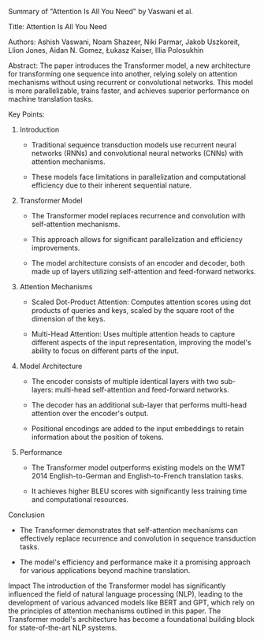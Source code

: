 Summary of "Attention Is All You Need" by Vaswani et al. 

  
Title: Attention Is All You Need 


Authors:  Ashish Vaswani, Noam Shazeer, Niki Parmar, Jakob Uszkoreit, Llion Jones, Aidan N. Gomez, Łukasz Kaiser, Illia Polosukhin 

  
Abstract: 
The paper introduces the Transformer model, a new architecture for transforming one sequence into another, relying solely on attention mechanisms without using recurrent or convolutional networks. This model is more parallelizable, trains faster, and achieves superior performance on machine translation tasks. 

 
 Key Points: 

1. Introduction 

   - Traditional sequence transduction models use recurrent neural networks (RNNs) and convolutional neural networks (CNNs) with attention mechanisms. 

   - These models face limitations in parallelization and computational efficiency due to their inherent sequential nature. 

  
2. Transformer Model 

   - The Transformer model replaces recurrence and convolution with self-attention mechanisms. 

   - This approach allows for significant parallelization and efficiency improvements. 

   - The model architecture consists of an encoder and decoder, both made up of layers utilizing self-attention and feed-forward networks. 

  
3. Attention Mechanisms 

   - Scaled Dot-Product Attention: Computes attention scores using dot products of queries and keys, scaled by the square root of the dimension of the keys. 

   - Multi-Head Attention: Uses multiple attention heads to capture different aspects of the input representation, improving the model's ability to focus on different parts of the input. 

  
4. Model Architecture 

   - The encoder consists of multiple identical layers with two sub-layers: multi-head self-attention and feed-forward networks. 

   - The decoder has an additional sub-layer that performs multi-head attention over the encoder's output. 

   - Positional encodings are added to the input embeddings to retain information about the position of tokens. 

  
5. Performance 

   - The Transformer model outperforms existing models on the WMT 2014 English-to-German and English-to-French translation tasks. 

   - It achieves higher BLEU scores with significantly less training time and computational resources. 

  
Conclusion 

   - The Transformer demonstrates that self-attention mechanisms can effectively replace recurrence and convolution in sequence transduction tasks. 

   - The model's efficiency and performance make it a promising approach for various applications beyond machine translation. 

  
Impact 
The introduction of the Transformer model has significantly influenced the field of natural language processing (NLP), leading to the development of various advanced models like BERT and GPT, which rely on the principles of attention mechanisms outlined in this paper. The Transformer model's architecture has become a foundational building block for state-of-the-art NLP systems. 
